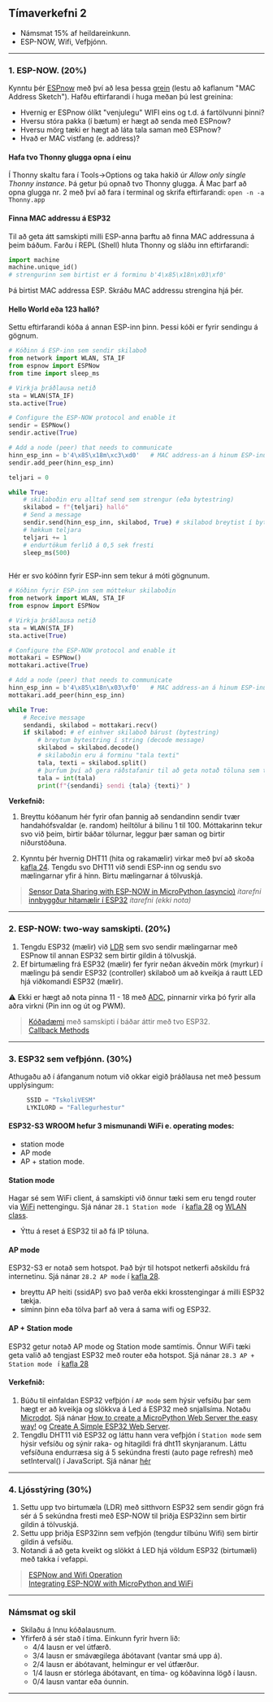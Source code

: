## Tímaverkefni 2 

- Námsmat 15% af heildareinkunn.
- ESP-NOW, Wifi, Vefþjónn.
  
---

### 1. ESP-NOW. (20%)
Kynntu þér [ESPnow](https://docs.micropython.org/en/latest/library/espnow.html)  með því að lesa þessa [grein](https://dronebotworkshop.com/esp-now/) (lestu að kaflanum "MAC Address Sketch"). Hafðu eftirfarandi í huga meðan þú lest greinina:
- Hvernig er ESPnow ólíkt "venjulegu" WIFI eins og t.d. á fartölvunni þinni?
- Hversu stóra pakka (í bætum) er hægt að senda með ESPnow?
- Hversu mörg tæki er hægt að láta tala saman með ESPnow?
- Hvað er MAC vistfang (e. address)?

#### Hafa tvo Thonny glugga opna í einu
Í Thonny skaltu fara í Tools->Options og taka hakið úr *Allow only single Thonny instance*. Þá getur þú opnað tvo Thonny glugga. Á Mac þarf að opna glugga nr. 2 með því að fara í terminal og skrifa eftirfarandi: `open -n -a Thonny.app`

#### Finna MAC addressu á ESP32
Til að geta átt samskipti milli ESP-anna þarftu að finna MAC addressuna á þeim báðum. Farðu í REPL (Shell) hluta Thonny og sláðu inn eftirfarandi:
```python
import machine
machine.unique_id()
# strengurinn sem birtist er á forminu b'4\x85\x18n\x03\xf0'
```
Þá birtist MAC addressa ESP. Skráðu MAC addressu strengina hjá þér.

#### Hello World eða 123 halló?
Settu eftirfarandi kóða á annan ESP-inn þinn. Þessi kóði er fyrir sendingu á gögnum.
```python
# Kóðinn á ESP-inn sem sendir skilaboð
from network import WLAN, STA_IF
from espnow import ESPNow
from time import sleep_ms

# Virkja þráðlausa netið
sta = WLAN(STA_IF)
sta.active(True)

# Configure the ESP-NOW protocol and enable it
sendir = ESPNow()
sendir.active(True)

# Add a node (peer) that needs to communicate
hinn_esp_inn = b'4\x85\x18m\xc3\xd0'   # MAC address-an á hinum ESP-inum (móttakaranum)
sendir.add_peer(hinn_esp_inn)

teljari = 0

while True:
    # skilaboðin eru alltaf send sem strengur (eða bytestring) 
    skilabod = f"{teljari} halló"
    # Send a message
    sendir.send(hinn_esp_inn, skilabod, True) # skilabod breytist í bytestring við sendingu
    # hækkum teljara
    teljari += 1
    # endurtökum ferlið á 0,5 sek fresti
    sleep_ms(500)
  
```
Hér er svo kóðinn fyrir ESP-inn sem tekur á móti gögnunum.

```python
# Kóðinn fyrir ESP-inn sem móttekur skilaboðin
from network import WLAN, STA_IF
from espnow import ESPNow

# Virkja þráðlausa netið
sta = WLAN(STA_IF)
sta.active(True)

# Configure the ESP-NOW protocol and enable it
mottakari = ESPNow()
mottakari.active(True)

# Add a node (peer) that needs to communicate
hinn_esp_inn = b'4\x85\x18n\x03\xf0'   # MAC address-an á hinum ESP-inum (sendananum)
mottakari.add_peer(hinn_esp_inn)

while True:
    # Receive message
    sendandi, skilabod = mottakari.recv()
    if skilabod: # ef einhver skilaboð bárust (bytestring)
        # breytum bytestring í string (decode message)
        skilabod = skilabod.decode()  
        # skilaboðin eru á forminu "tala texti" 
        tala, texti = skilabod.split()
        # þurfum því að gera ráðstafanir til að geta notað töluna sem tölu
        tala = int(tala)
        print(f"{sendandi} sendi {tala} {texti}" )
```

**Verkefnið:**

1. Breyttu kóðanum hér fyrir ofan þannig að sendandinn sendir tvær handahófsvaldar (e. random) heiltölur á bilinu 1 til 100. Móttakarinn tekur svo við þeim, birtir báðar tölurnar, leggur þær saman og birtir niðurstöðuna.

2. Kynntu þér hvernig DHT11 (hita og rakamælir) virkar með því að skoða [kafla 24](https://github.com/VESM3/IOT/blob/main/Efni/Python_Tutorial_framleidandi.pdf). Tengdu svo DHT11 við sendi ESP-inn og sendu svo mælingarnar yfir á hinn. Birtu mælingarnar á tölvuskjá.

> [Sensor Data Sharing with ESP-NOW in MicroPython (asyncio)](https://www.donskytech.com/sensor-data-sharing-with-esp-now-in-micropython/)  _ítarefni_ <br> 
> [innbyggður hitamælir í ESP32](https://docs.espressif.com/projects/esp-idf/en/latest/esp32s3/api-reference/peripherals/temp_sensor.html) _ítarefni (ekki nota)_

<!--
Þú finnur **dht** klasann [hér](https://github.com/Freenove/Freenove_Ultimate_Starter_Kit_for_ESP32_S3/blob/main/Python/Python_Libraries/dht.py).
-->

---

### 2. ESP-NOW: two-way samskipti. (20%)

1. Tengdu ESP32 (mælir) við [LDR](https://www.donskytech.com/micropython-read-ldr-or-photoresistor/) sem svo sendir mælingarnar með ESPnow til annan ESP32 sem birtir gildin á tölvuskjá.
1. Ef birtumæling frá ESP32 (mælir) fer fyrir neðan ákveðin mörk (myrkur) í mælingu þá sendir ESP32 (controller) skilaboð um að kveikja á rautt LED hjá viðkomandi ESP32 (mælir). 


:warning: Ekki er hægt að nota pinna 11 - 18 með [ADC](https://github.com/VESM2VT/ESP32/blob/main/kennsluefni/analog.md#lesið-frá-pinna), pinnarnir virka þó fyrir alla aðra virkni (Pin inn og út og PWM).

> [Kóðadæmi](https://github.com/VESM3/IOT/tree/main/Kodi/ESPNow) með samskipti í báðar áttir með tvo ESP32. <br>
> [Callback Methods](https://docs.micropython.org/en/latest/library/espnow.html#callback-methods)

---

### 3. ESP32 sem vefþjónn. (30%)  

Athugaðu að í áfanganum notum við okkar eigið þráðlausa net með þessum upplýsingum:
```python
     SSID = "TskoliVESM"
     LYKILORD = "Fallegurhestur"
```

#### ESP32-S3 WROOM hefur 3 mismunandi WiFi e. operating modes: 
- station mode
- AP mode 
- AP + station mode.

#### Station mode
Hagar sé sem WiFi client, á samskipti við önnur tæki sem eru tengd router via [WiFi](https://docs.micropython.org/en/latest/esp32/quickref.html#wlan) nettengingu. Sjá nánar `28.1 Station mode ` í [kafla 28](https://github.com/VESM3/IOT/blob/main/Efni/Python_Tutorial_framleidandi.pdf) og [WLAN class](https://docs.micropython.org/en/latest/library/network.WLAN.html).

 - Ýttu á reset á ESP32 til að fá IP töluna.

#### AP mode
ESP32-S3 er notað sem hotspot. Það býr til hotspot netkerfi aðskildu frá internetinu.
Sjá nánar `28.2 AP mode` í [kafla 28](https://github.com/VESM3/IOT/blob/main/Efni/Python_Tutorial_framleidandi.pdf).

- breyttu AP heiti (ssidAP) svo það verða ekki krosstengingar á milli ESP32 tækja.
- síminn þinn eða tölva þarf að vera á sama wifi og ESP32.

#### AP + Station mode
ESP32 getur notað AP mode og Station mode samtímis. Önnur WiFi tæki geta valið að tengjast ESP32 með router eða hotspot. Sjá nánar `28.3 AP + Station mode ` í [kafla 28](https://github.com/VESM3/IOT/blob/main/Efni/Python_Tutorial_framleidandi.pdf)


#### Verkefnið:

1. Búðu til einfaldan ESP32 vefþjón í `AP mode` sem hýsir vefsíðu þar sem hægt er að kveikja og slökkva á Led á ESP32 með snjallsíma. Notaðu [Microdot](https://microdot.readthedocs.io/en/latest/). Sjá nánar [How to create a MicroPython Web Server the easy way!](https://www.donskytech.com/how-to-create-a-micropython-web-server-the-easy-way/) og [Create A Simple ESP32 Web Server](https://lastminuteengineers.com/creating-esp32-web-server-arduino-ide/).
1. Tengdlu DHT11 við ESP32 og láttu hann vera vefþjón í `Station mode` sem hýsir vefsíðu og sýnir raka- og hitagildi frá dht11 skynjaranum. Láttu vefsíðuna endurræsa sig á 5 sekúndna fresti (auto page refresh) með setInterval() í JavaScript. Sjá nánar [hér](https://lastminuteengineers.com/esp32-dht11-dht22-web-server-tutorial/)

---

### 4. Ljósstýring (30%) 

1. Settu upp tvo birtumæla (LDR) með sitthvorn ESP32 sem sendir gögn frá sér á 5 sekúndna fresti með ESP-NOW til þriðja ESP32inn sem birtir gildin á tölvuskjá. 
1. Settu upp þriðja ESP32inn sem vefþjón (tengdur tilbúnu Wifi) sem birtir gildin á vefsíðu.
1. Notandi á að geta kveikt og slökkt á LED hjá völdum ESP32 (birtumæli) með takka í vefappi. 

> [ESPNow and Wifi Operation](https://docs.micropython.org/en/latest/library/espnow.html#espnow-and-wifi-operation) <br>
> [Integrating ESP-NOW with MicroPython and WiFi](https://www.donskytech.com/esp-now-micropython-wifi-mqtt/)

<!-- [espnow-wifi-mqtt](https://www.donskytech.com/category/micropython/) -->

<!--
C++
- ESP32 getur haft Access point (AP) og station (STA) samtímis. þessi stilling (dual mode) kallast `WIFI_AP_STA` sjá [sýnidæmi](https://linuxhint.com/esp32-both-access-station-points/#:~:text=The%20above%20two%20modes%20access,network%20to%20which%20ESP32%20connects). 
- [Communication between two ESP32 via WiFi](https://www.aranacorp.com/en/communication-between-two-esp32-via-wifi/)
-->


<!--
### 5. Sleepmode (10%) _Vantar að laga að micropython_
**sleep mode hefur áhrif á wifi** sjá: [ESPNOW og wifi](https://docs.micropython.org/en/latest/library/espnow.html#espnow-and-wifi-operation)

Ef þú ætlar að nota t.d. batterí með ESP32 þá skiptir hvert mA máli. Settu ESP32 í deep sleep mode, en láttu ESP32 vakna á 5 sekúndna fresti til að kveikja á eða slökkva á LED til skiptis, haltu einnig utan um fjölda skipta sem kveikt er á LED með teljara og birtu í Serial Monitor. Settu svo ESP32 aftur í deep sleep.

- [Insight Into ESP32 Sleep Modes & Their Power Consumption](https://lastminuteengineers.com/esp32-sleep-modes-power-consumption/)
- [ESP32 Deep Sleep & Its Wake-up Sources](https://lastminuteengineers.com/esp32-deep-sleep-wakeup-sources/)

> _Ítarefni - Interrupts:_ [Arduino Interrupts Tutorial](https://roboticsbackend.com/arduino-interrupts/) og [Configuring & Handling ESP32 GPIO Interrupts In Arduino IDE](https://lastminuteengineers.com/handling-esp32-gpio-interrupts-tutorial/) 
-->

---

### Námsmat og skil

- Skilaðu á Innu kóðalausnum.
- Yfirferð á sér stað í tíma. Einkunn fyrir hvern lið: 
    - 4/4 lausn er vel útfærð.
    - 3/4 lausn er smávægilega ábótavant (vantar smá upp á).
    - 2/4 lausn er ábótavant, helmingur er vel útfærður.
    - 1/4 lausn er stórlega ábótavant, en tíma- og kóðavinna lögð í lausn.
    - 0/4 lausn vantar eða óunnin.

---
